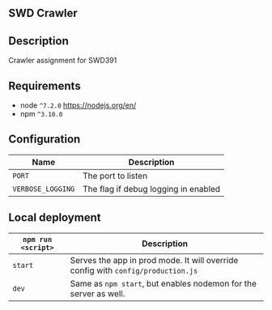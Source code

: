 ## SWD Crawler

## Description
Crawler assignment for SWD391

## Requirements
* node `^7.2.0` https://nodejs.org/en/
* npm `^3.10.0`

## Configuration

|Name|Description|
|----|-----------|
|`PORT`| The port to listen|
|`VERBOSE_LOGGING`| The flag if debug logging in enabled|


## Local deployment

|`npm run <script>`|Description|
|------------------|-----------|
|`start`|Serves the app in prod mode. It will override config with `config/production.js`|
|`dev`|Same as `npm start`, but enables nodemon for the server as well.|

